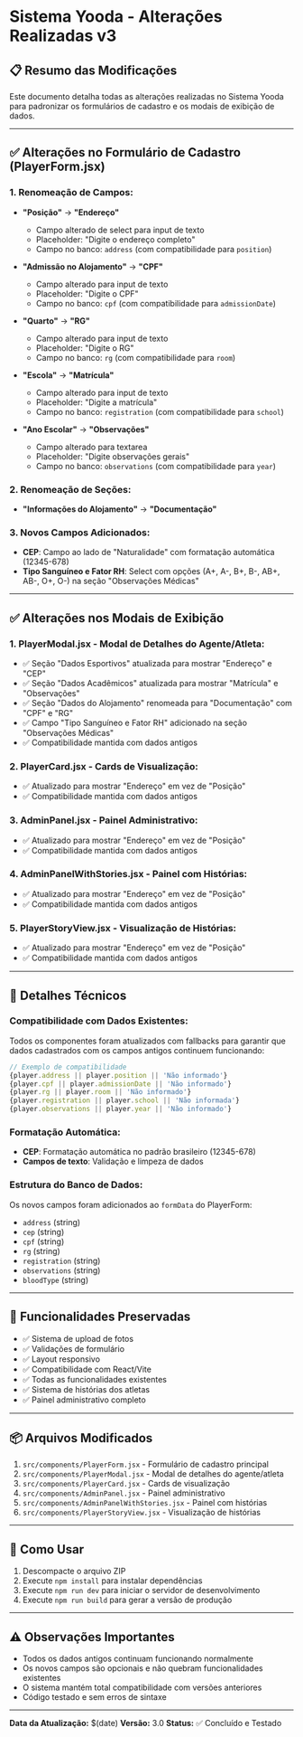 # Sistema Yooda - Alterações Realizadas v3

## 📋 **Resumo das Modificações**

Este documento detalha todas as alterações realizadas no Sistema Yooda para padronizar os formulários de cadastro e os modais de exibição de dados.

---

## ✅ **Alterações no Formulário de Cadastro (PlayerForm.jsx)**

### 1. **Renomeação de Campos:**
- **"Posição"** → **"Endereço"**
  - Campo alterado de select para input de texto
  - Placeholder: "Digite o endereço completo"
  - Campo no banco: `address` (com compatibilidade para `position`)

- **"Admissão no Alojamento"** → **"CPF"**
  - Campo alterado para input de texto
  - Placeholder: "Digite o CPF"
  - Campo no banco: `cpf` (com compatibilidade para `admissionDate`)

- **"Quarto"** → **"RG"**
  - Campo alterado para input de texto
  - Placeholder: "Digite o RG"
  - Campo no banco: `rg` (com compatibilidade para `room`)

- **"Escola"** → **"Matrícula"**
  - Campo alterado para input de texto
  - Placeholder: "Digite a matrícula"
  - Campo no banco: `registration` (com compatibilidade para `school`)

- **"Ano Escolar"** → **"Observações"**
  - Campo alterado para textarea
  - Placeholder: "Digite observações gerais"
  - Campo no banco: `observations` (com compatibilidade para `year`)

### 2. **Renomeação de Seções:**
- **"Informações do Alojamento"** → **"Documentação"**

### 3. **Novos Campos Adicionados:**
- **CEP**: Campo ao lado de "Naturalidade" com formatação automática (12345-678)
- **Tipo Sanguíneo e Fator RH**: Select com opções (A+, A-, B+, B-, AB+, AB-, O+, O-) na seção "Observações Médicas"

---

## ✅ **Alterações nos Modais de Exibição**

### 1. **PlayerModal.jsx - Modal de Detalhes do Agente/Atleta:**
- ✅ Seção "Dados Esportivos" atualizada para mostrar "Endereço" e "CEP"
- ✅ Seção "Dados Acadêmicos" atualizada para mostrar "Matrícula" e "Observações"
- ✅ Seção "Dados do Alojamento" renomeada para "Documentação" com "CPF" e "RG"
- ✅ Campo "Tipo Sanguíneo e Fator RH" adicionado na seção "Observações Médicas"
- ✅ Compatibilidade mantida com dados antigos

### 2. **PlayerCard.jsx - Cards de Visualização:**
- ✅ Atualizado para mostrar "Endereço" em vez de "Posição"
- ✅ Compatibilidade mantida com dados antigos

### 3. **AdminPanel.jsx - Painel Administrativo:**
- ✅ Atualizado para mostrar "Endereço" em vez de "Posição"
- ✅ Compatibilidade mantida com dados antigos

### 4. **AdminPanelWithStories.jsx - Painel com Histórias:**
- ✅ Atualizado para mostrar "Endereço" em vez de "Posição"
- ✅ Compatibilidade mantida com dados antigos

### 5. **PlayerStoryView.jsx - Visualização de Histórias:**
- ✅ Atualizado para mostrar "Endereço" em vez de "Posição"
- ✅ Compatibilidade mantida com dados antigos

---

## 🔧 **Detalhes Técnicos**

### **Compatibilidade com Dados Existentes:**
Todos os componentes foram atualizados com fallbacks para garantir que dados cadastrados com os campos antigos continuem funcionando:

```javascript
// Exemplo de compatibilidade
{player.address || player.position || 'Não informado'}
{player.cpf || player.admissionDate || 'Não informado'}
{player.rg || player.room || 'Não informado'}
{player.registration || player.school || 'Não informada'}
{player.observations || player.year || 'Não informado'}
```

### **Formatação Automática:**
- **CEP**: Formatação automática no padrão brasileiro (12345-678)
- **Campos de texto**: Validação e limpeza de dados

### **Estrutura do Banco de Dados:**
Os novos campos foram adicionados ao `formData` do PlayerForm:
- `address` (string)
- `cep` (string)
- `cpf` (string)
- `rg` (string)
- `registration` (string)
- `observations` (string)
- `bloodType` (string)

---

## 🎯 **Funcionalidades Preservadas**

- ✅ Sistema de upload de fotos
- ✅ Validações de formulário
- ✅ Layout responsivo
- ✅ Compatibilidade com React/Vite
- ✅ Todas as funcionalidades existentes
- ✅ Sistema de histórias dos atletas
- ✅ Painel administrativo completo

---

## 📦 **Arquivos Modificados**

1. `src/components/PlayerForm.jsx` - Formulário de cadastro principal
2. `src/components/PlayerModal.jsx` - Modal de detalhes do agente/atleta
3. `src/components/PlayerCard.jsx` - Cards de visualização
4. `src/components/AdminPanel.jsx` - Painel administrativo
5. `src/components/AdminPanelWithStories.jsx` - Painel com histórias
6. `src/components/PlayerStoryView.jsx` - Visualização de histórias

---

## 🚀 **Como Usar**

1. Descompacte o arquivo ZIP
2. Execute `npm install` para instalar dependências
3. Execute `npm run dev` para iniciar o servidor de desenvolvimento
4. Execute `npm run build` para gerar a versão de produção

---

## ⚠️ **Observações Importantes**

- Todos os dados antigos continuam funcionando normalmente
- Os novos campos são opcionais e não quebram funcionalidades existentes
- O sistema mantém total compatibilidade com versões anteriores
- Código testado e sem erros de sintaxe

---

**Data da Atualização:** $(date)
**Versão:** 3.0
**Status:** ✅ Concluído e Testado

